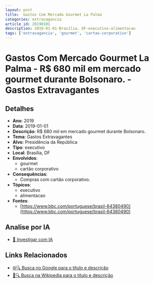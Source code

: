 ```yaml
---
layout: post
title:  Gastos Com Mercado Gourmet La Palma
categories: extravagancia
article_id: 20190101
description: 2019-01-01-Brasília, DF-executivo-alimentacao
tags: ['extravagancia', 'gourmet', 'cartao-corporativo']
---
```


# Gastos Com Mercado Gourmet La Palma - R$ 680 mil em mercado gourmet durante Bolsonaro. - Gastos Extravagantes

## Detalhes
- **Ano**: 2019
- **Data**: 2019-01-01
- **Descrição**: R$ 680 mil em mercado gourmet durante Bolsonaro.
- **Tema**: Gastos Extravagantes
- **Alvo**: Presidência da República
- **Tipo**: executivo
- **Local**: Brasília, DF
- **Envolvidos**:
  - gourmet
  - cartão corporativo
- **Consequências**:
  - Compras com cartão corporativo.
- **Tópicos**:
  - executivo
  - alimentacao
- **Fontes**:
  - [https://www.bbc.com/portuguese/brasil-64380490](https://www.bbc.com/portuguese/brasil-64380490)

## Analise por IA
- [🤖 Investigar com IA](https://www.perplexity.ai/search?q=%22gastos%20estravagantes%20departamento%20p%C3%BAblico%20Brasil%22%20Gastos%20Com%20Mercado%20Gourmet%20La%20Palma%20R%24%20680%20mil%20em%20mercado%20gourmet%20durante%20Bolsonaro.%20Bras%C3%ADlia%2C%20DF%202019-01-01)

## Links Relacionados
- [🌐🔍 Busca no Google para o título e descrição](https://www.google.com/search?q=%22gastos%20estravagantes%20departamento%20p%C3%BAblico%20Brasil%22%20Gastos%20Com%20Mercado%20Gourmet%20La%20Palma%20R%24%20680%20mil%20em%20mercado%20gourmet%20durante%20Bolsonaro.%20Bras%C3%ADlia%2C%20DF%202019-01-01)
- [📖🔍 Busca na Wikipedia para o título e descrição](https://pt.wikipedia.org/w/index.php?search=%22gastos%20estravagantes%20departamento%20p%C3%BAblico%20Brasil%22%20Gastos%20Com%20Mercado%20Gourmet%20La%20Palma%20R%24%20680%20mil%20em%20mercado%20gourmet%20durante%20Bolsonaro.%20Bras%C3%ADlia%2C%20DF%202019-01-01)

